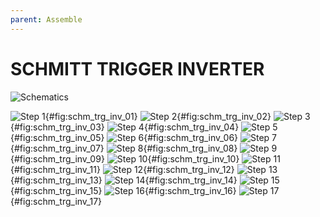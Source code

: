 ```yaml
---
parent: Assemble
---
```

# SCHMITT TRIGGER INVERTER

![Schematics](./images/schm_trg_inv_scematics.png)

![Step 1](./images/schm_trg_inv_01.png){#fig:schm_trg_inv_01}
![Step 2](./images/schm_trg_inv_02.png){#fig:schm_trg_inv_02}
![Step 3](./images/schm_trg_inv_03.png){#fig:schm_trg_inv_03}
![Step 4](./images/schm_trg_inv_04.png){#fig:schm_trg_inv_04}
![Step 5](./images/schm_trg_inv_05.png){#fig:schm_trg_inv_05}
![Step 6](./images/schm_trg_inv_06.png){#fig:schm_trg_inv_06}
![Step 7](./images/schm_trg_inv_07.png){#fig:schm_trg_inv_07}
![Step 8](./images/schm_trg_inv_08.png){#fig:schm_trg_inv_08}
![Step 9](./images/schm_trg_inv_09.png){#fig:schm_trg_inv_09}
![Step 10](./images/schm_trg_inv_10.png){#fig:schm_trg_inv_10}
![Step 11](./images/schm_trg_inv_11.png){#fig:schm_trg_inv_11}
![Step 12](./images/schm_trg_inv_12.png){#fig:schm_trg_inv_12}
![Step 13](./images/schm_trg_inv_13.png){#fig:schm_trg_inv_13}
![Step 14](./images/schm_trg_inv_14.png){#fig:schm_trg_inv_14}
![Step 15](./images/schm_trg_inv_15.png){#fig:schm_trg_inv_15}
![Step 16](./images/schm_trg_inv_16.png){#fig:schm_trg_inv_16}
![Step 17](./images/schm_trg_inv_17.png){#fig:schm_trg_inv_17}
